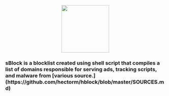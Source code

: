 <div align="center">
  <img height="150" src="https://i.postimg.cc/PrYLh2JS/s.png"  />
</div>

###

<h3 align="left">sBlock is a blocklist created using shell script that compiles a list of domains responsible for serving ads, tracking scripts, and malware from [various source.](https://github.com/hectorm/hblock/blob/master/SOURCES.md)</h3>

###

<div align="left">
</div>

###
